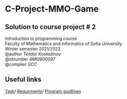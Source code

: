 # C-Project-MMO-Game
## Solution to course project # 2
Introduction to programming course\
Faculty of Mathematics and Informatics of Sofia University\
Winter semester 2021/2022\
@author *Teodor Kostadinov*\
@idnumber *4MI0600097*\
@compiler *GCC*
## Useful links
[Task](https://docs.google.com/document/d/1EJFak-689ZuuxLU37BbvRse_dUO03Lc3aZWdAetSl_Y/edit)/
[Requirments](https://docs.google.com/document/d/1YaD8OqIXTmfB7jxL0sWXSIYaDK75WYEUiPQhroauOWE/edit?usp=sharing)/
[Program guidlines](docs/guidlines.md)
